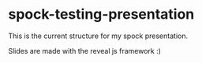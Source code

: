 # spock-testing-presentation

This is the current structure for my spock presentation.

Slides are made with the reveal js framework :) 
